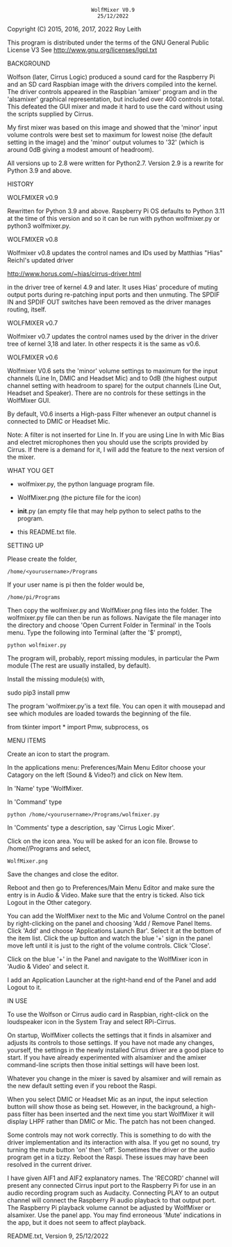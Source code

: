                                WolfMixer V0.9
                                 25/12/2022
Copyright (C) 2015, 2016, 2017, 2022 Roy Leith


This program is distributed under the terms of the 
GNU General Public License V3
See http://www.gnu.org/licenses/lgpl.txt


BACKGROUND

Wolfson (later, Cirrus Logic) produced a sound card for the Raspberry Pi and an SD card 
Raspbian image with the drivers compiled into the kernel. 
The driver controls appeared in the Raspbian 'amixer' program and 
in the 'alsamixer' graphical representation, but included over 400 
controls in total. This defeated the GUI mixer and made it hard to
use the card without using the scripts supplied by Cirrus. 

My first mixer was based on this image and showed that the 'minor' input
volume controls were best set to maximum for lowest noise 
(the default setting in the image) and the 'minor' output volumes to 
'32' (which is around 0dB giving a modest amount of headroom).

All versions up to 2.8 were written for Python2.7. Version 2.9 is a rewrite for 
Python 3.9 and above.

HISTORY

WOLFMIXER v0.9

Rewritten for Python 3.9 and above. Raspberry Pi OS defaults to Python 3.11 at the time
of this version and so it can be run with python wolfmixer.py or python3 wolfmixer.py.

WOLFMIXER v0.8

Wolfmixer v0.8 updates the control names and IDs used by
Matthias "Hias" Reichl's updated driver 

http://www.horus.com/~hias/cirrus-driver.html

in the driver tree of kernel 4.9 and later. It uses Hias' procedure of muting 
output ports during re-patching input ports and then unmuting. The SPDIF IN
and SPDIF OUT switches have been removed as the driver manages routing, itself.

WOLFMIXER v0.7

Wolfmixer v0.7 updates the control names used by the driver in the 
driver tree of kernel 3,18 and later. In other respects it is the 
same as v0.6.

WOLFMIXER v0.6

Wolfmixer V0.6 sets the 'minor' volume settings to maximum for the 
input channels (Line In, DMIC and Headset Mic) and to 0dB 
(the highest output channel setting with headroom to spare) 
for the output channels (Line Out, Headset and Speaker). 
There are no controls for these settings in the WolfMixer GUI.

By default, V0.6 inserts a High-pass Filter whenever an output 
channel is connected to DMIC or Headset Mic. 

Note: A filter is not inserted for Line In. If you are using Line In 
with Mic Bias and electret microphones then you should use the scripts 
provided by Cirrus. If there is a demand for it, I will add the feature 
to the next version of the mixer.

WHAT YOU GET

* wolfmixer.py, the python language program file.

* WolfMixer.png (the picture file for the icon)

* __init__.py (an empty file that may help python to select paths to the program.

* this README.txt file.

SETTING UP

Please create the folder,

    /home/<yourusername>/Programs
    
If your user name is pi then the folder would be,

    /home/pi/Programs
    
Then copy the wolfmixer.py and WolfMixer.png files into the folder.
The wolfmixer.py file can then be run as follows. Navigate the file manager 
into the directory and choose 'Open Current Folder in Terminal' 
in the Tools menu. Type the following into Terminal (after the '$' 
prompt),

    python wolfmixer.py

The program will, probably, report missing modules, in particular the 
Pwm module (The rest are usually installed, by default).

Install the missing module(s) with,

  sudo pip3 install pmw

The program 'wolfmixer.py'is a text file. You can open it with mousepad 
and see which modules are loaded towards the beginning of the file.

  from tkinter import *
  import Pmw, subprocess, os

MENU ITEMS

Create an icon to start the program.

In the applications menu: Preferences/Main Menu Editor choose your Catagory 
on the left (Sound & Video?) and click on New Item.

In 'Name' type 'WolfMixer.

In 'Command' type 

    python /home/<yourusername>/Programs/wolfmixer.py

In 'Comments' type a description, say 'Cirrus Logic Mixer'.

Click on the icon area. You will be asked for an icon file. Browse to 
/home/<yourusername>/Programs and select,

    WolfMixer.png
    
Save the changes and close the editor.

Reboot and then go to Preferences/Main Menu Editor and make sure the entry is in 
Audio & Video. Make sure that the entry is ticked. Also tick Logout in the Other 
category.

You can add the WolfMixer next to the Mic and Volume Control on the panel by 
right-clicking on the panel and choosing 'Add / Remove Panel Items. Click 'Add' 
and choose 'Applications Launch Bar'. Select it at the bottom of the item list. 
Click the up button and watch the blue '+' sign in the panel move left until 
it is just to the right of the volume controls. Click 'Close'.

Click on the blue '+' in the Panel and navigate to the WolfMixer icon in 
'Audio & Video' and select it.

I add an Application Launcher at the right-hand end of the Panel and
add Logout to it.

IN USE

To use the Wolfson or Cirrus audio card in Raspbian, right-click on 
the loudspeaker icon in the System Tray and select RPi-Cirrus.

On startup, WolfMixer collects the settings that it finds in alsamixer 
and adjusts its controls to those settings. If you have not made any 
changes, yourself, the settings in the newly installed Cirrus driver 
are a good place to start. If you have already experimented with 
alsamixer and the amixer command-line scripts then those initial 
settings will have been lost.

Whatever you change in the mixer is saved by alsamixer and will remain 
as the new default setting even if you reboot the Raspi.

When you select DMIC or Headset Mic as an input, the input selection 
button will show those as being set. However, in the background, 
a high-pass filter has been inserted and the next time you start 
WolfMixer it will display LHPF rather than DMIC or Mic. 
The patch has not been changed.

Some controls may not work correctly. This is something to do with the 
driver implementation and its interaction with alsa. If you get no 
sound, try turning the mute button 'on' then 'off'. Sometimes the 
driver or the audio program get in a tizzy. Reboot the Raspi. These
issues may have been resolved in the current driver.

I have given AIF1 and AIF2 explanatory names. The 'RECORD' channel will 
present any connected Cirrus input port to the Raspberry Pi for use in 
an audio recording program such as Audacity. Connecting PLAY to an 
output channel will connect the Raspberry Pi audio playback to that 
output port. The Raspberry Pi playback volume cannot be adjusted by 
WolfMixer or alsamixer. Use the panel app. You may find erroneous 'Mute'
 indications in the app, but it does not seem to affect playback.

README.txt, Version 9, 25/12/2022
